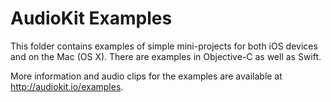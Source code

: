AudioKit Examples
=================

This folder contains examples of simple mini-projects for both iOS devices and on the Mac (OS X).  There are examples in Objective-C as well as Swift.

More information and audio clips for the examples are available at <http://audiokit.io/examples>.
